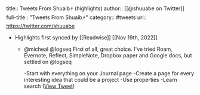 title:: Tweets From Shuaib⚡ (highlights)
author:: [[@shuuabe on Twitter]]
full-title:: "Tweets From Shuaib⚡"
category:: #tweets
url:: https://twitter.com/shuuabe

- Highlights first synced by [[Readwise]] [[Nov 19th, 2022]]
	- @micheal @logseq First of all, great choice. I've tried Roam, Evernote, Reflect, SimpleNote, Dropbox paper and Google docs, but settled on @logseq 
	  
	  -Start with everything on your Journal page
	  -Create a page for every interesting idea that could be a project
	  -Use properties
	  -Learn search ([View Tweet](https://twitter.com/shuuabe/status/1517492114153787392))